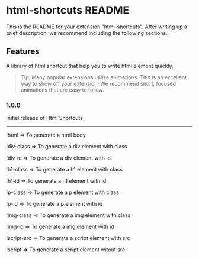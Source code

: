 # html-shortcuts README

This is the README for your extension "html-shortcuts". After writing up a brief description, we recommend including the following sections.

## Features

A library of html shortcut that help you to write html element quickly.

> Tip: Many popular extensions utilize animations. This is an excellent way to show off your extension! We recommend short, focused animations that are easy to follow.

### 1.0.0

Initial release of Html Shortcuts

----------------------------------------------------------------------------------------------------------------
!html => To generate a html body

!div-class => To generate a div element with class

!div-id => To generate a div element with id

!h1-class => To generate a h1 element with class

!h1-id => To generate a h1 element with id

!p-class => To generate a p element with class

!p-id => To generate a p element with id

!img-class => To generate a img element with class

!img-id => To generate a img element with id

!script-src => To generate a script element with src

!script => To generate a script element witout src